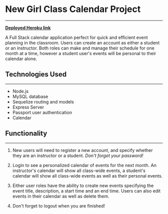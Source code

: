 # New Girl Class Calendar Project
---

**[Deployed Heroku link](https://new-girl.herokuapp.com)**

A Full Stack calendar application perfect for quick and efficient event planning in the classroom. Users can create an account as either a student or an instructor. Both roles can make and manage their schedule for one month at a time, however a student user's events will be personal to their calendar alone. 

## Technologies Used
---
- Node.js
- MySQL database
- Sequelize routing and models
- Express Server
- Passport user authentication
- Calendar

## Functionality
---
1. New users will need to register a new account, and specify whether they are an instructor or a student. *Don't forget your password!*

2. Login to see a personalized calendar of events for the next month. An instructor's calendar will show all class-wide events, a student's calendar will show all class-wide events as well as their personal events.

3. Either user roles have the ability to create new events specifying the event title, description, a start time and an end time. Users can also edit events in their calendar as well as delete them.

4. Don't forget to logout when you are finished!
